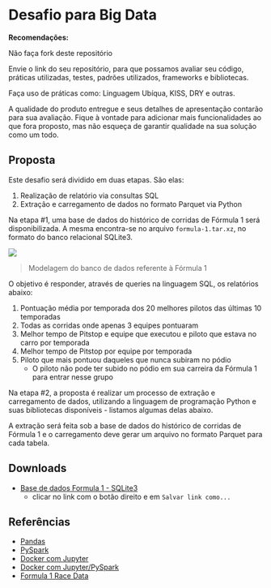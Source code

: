 # Desafio para Big Data

**Recomendações:**

Não faça fork deste repositório

Envie o link do seu repositório, para que possamos avaliar seu código, práticas
utilizadas, testes, padrões utilizados, frameworks e bibliotecas.

Faça uso de práticas como: Linguagem Ubíqua, KISS, DRY e outras.

A qualidade do produto entregue e seus detalhes de apresentação contarão para
sua avaliação. Fique à vontade para adicionar mais funcionalidades ao que fora
proposto, mas não esqueça de garantir qualidade na sua solução como um todo.

## Proposta

Este desafio será dividido em duas etapas. São elas:
  1. Realização de relatório via consultas SQL
  2. Extração e carregamento de dados no formato Parquet via Python

Na etapa #1, uma base de dados do histórico de corridas de Fórmula 1 será
disponibilizada. A mesma encontra-se no arquivo `formula-1.tar.xz`, no formato
do banco relacional SQLite3.

![](https://raw.githubusercontent.com/estantevirtual/vagas/desafio-bigdata-ev/desafios/assets/schema-formula-1.png)
> Modelagem do banco de dados referente à Fórmula 1

O objetivo é responder, através de queries na linguagem SQL, os relatórios abaixo:

  1. Pontuação média por temporada dos 20 melhores pilotos das últimas 10 temporadas
  2. Todas as corridas onde apenas 3 equipes pontuaram
  3. Melhor tempo de Pitstop e equipe que executou e piloto que estava no carro por temporada
  4. Melhor tempo de Pitstop por equipe por temporada
  5. Piloto que mais pontuou daqueles que nunca subiram no pódio 
      - O piloto não pode ter subido no pódio em sua carreira da Fórmula 1 para entrar nesse grupo

Na etapa #2, a proposta é realizar um processo de extração e carregamento de dados,
utilizando a linguagem de programação Python e suas bibliotecas disponíveis - listamos
algumas delas abaixo.

A extração será feita sob a base de dados do histórico de corridas de Fórmula 1 e
o carregamento deve gerar um arquivo no formato Parquet para cada tabela.

## Downloads

* [Base de dados Formula 1 - SQLite3](https://raw.githubusercontent.com/estantevirtual/vagas/desafio-bigdata-ev/desafios/assets/formula-1.tar.xz)
    - clicar no link com o botão direito e em `Salvar link como...`

## Referências

* [Pandas](https://pandas.pydata.org/)
* [PySpark](https://spark.apache.org/docs/latest/quick-start.html)
* [Docker com Jupyter](https://hub.docker.com/r/jupyter/)
* [Docker com Jupyter/PySpark](https://hub.docker.com/r/jupyter/pyspark-notebook/)
* [Formula 1 Race Data](https://www.kaggle.com/cjgdev/formula-1-race-data-19502017)
